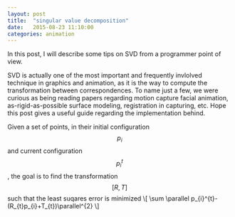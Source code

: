 ```yaml
---
layout: post
title:  "singular value decomposition"
date:   2015-08-23 11:10:00
categories: animation
---
```

In this post, I will describe some tips on SVD from a programmer point of view.

SVD is actually one of the most important and frequently invlolved technique in graphics and animation, as it is the way to compute the transformation between correspondences. To name just a few, we were curious as being reading papers regarding motion capture facial animation, as-rigid-as-possible surface modeling, registration in capturing, etc. Hope this post gives a useful guide regarding the implementation behind.


Given a set of points, in their initial configuration $$p_{i}$$ and current configuration $$p_{i}^{t}$$, the goal is to find the transformation $$[R, T]$$ such that the least suqares error is minimized
\\[ \sum \parallel p_{i}^{t}-(R_{t}p_{i}+T_{t})\parallel^{2} \\]
